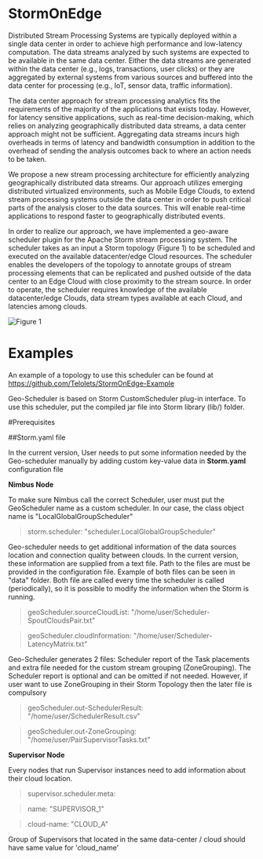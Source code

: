 # StormOnEdge

Distributed Stream Processing Systems are typically deployed within a single data center in order to achieve high performance and low-latency computation. The data streams analyzed by such systems are expected to be available in the same data center. Either the data streams are generated within the data center (e.g., logs, transactions, user clicks) or they are aggregated by external systems from various sources and buffered into the data center for processing (e.g., IoT, sensor data, traffic information).

The data center approach for stream processing analytics fits the requirements of the majority of the applications that exists today. However, for latency sensitive applications, such as real-time decision-making, which relies on analyzing geographically distributed data streams, a data center approach might not be sufficient. Aggregating data streams incurs high overheads in terms of latency and bandwidth consumption in addition to the overhead of sending the analysis outcomes back to where an action needs to be taken.

We propose a new stream processing architecture for efficiently analyzing geographically distributed data streams. Our approach utilizes emerging distributed virtualized environments, such as Mobile Edge Clouds, to extend stream processing systems outside the data center in order to push critical parts of the analysis closer to the data sources. This will enable real-time applications to respond faster to geographically distributed events.

In order to realize our approach, we have implemented a geo-aware scheduler plugin for the Apache Storm stream processing system. The scheduler takes as an input a Storm topology (Figure 1) to be scheduled and executed on the available datacenter/edge Cloud resources. The scheduler enables the developers of the topology to annotate groups of stream processing elements that can be replicated and pushed outside of the data center to an Edge Cloud with close proximity to the stream source. In order to operate, the scheduler requires knowledge of the available datacenter/edge Clouds, data stream types available at each Cloud, and latencies among clouds.

![Figure 1](https://www.sics.se/~ahmad/fig/Topology.png "A typical Storm topology. The red rectangles indicate groups of stream processing elements that can be replicated and pushed to an Edge Cloud by the geo-aware scheduler.")

# Examples
An example of a topology to use this scheduler can be found at https://github.com/Telolets/StormOnEdge-Example

Geo-Scheduler is based on Storm CustomScheduler plug-in interface. To use this scheduler, put the compiled jar file into Storm library (lib/) folder.

#Prerequisites

##Storm.yaml file

In the current version, User needs to put some information needed by the Geo-scheduler manually by adding custom key-value data in **Storm.yaml** configuration file  

**Nimbus Node**

To make sure Nimbus call the correct Scheduler, user must put the GeoScheduler name as a custom scheduler. In our case, the class object name is "LocalGlobalGroupScheduler"

>storm.scheduler: "scheduler.LocalGlobalGroupScheduler"

Geo-scheduler needs to get additional information of the data sources location and connection quality between clouds. In the current version, these information are supplied from a text file. Path to the files are must be provided in the configuration file. Example of both files can be seen in "data" folder. Both file are called every time the scheduler is called (periodically), so it is possible to modify the information when the Storm is running.

> geoScheduler.sourceCloudList: "/home/user/Scheduler-SpoutCloudsPair.txt"

> geoScheduler.cloudInformation: "/home/user/Scheduler-LatencyMatrix.txt"

Geo-Scheduler generates 2 files: Scheduler report of the Task placements and extra file needed for the custom stream grouping (ZoneGrouping). The Scheduler report is optional and can be omitted if not needed. However, if user want to use ZoneGrouping in their Storm Topology then the later file is compulsory

> geoScheduler.out-SchedulerResult: "/home/user/SchedulerResult.csv"

> geoScheduler.out-ZoneGrouping: "/home/user/PairSupervisorTasks.txt"



**Supervisor Node**

Every nodes that run Supervisor instances need to add information about their cloud location. 

> supervisor.scheduler.meta:

> name: "SUPERVISOR_1"

> cloud-name: "CLOUD_A"

Group of Supervisors that located in the same data-center / cloud should have same value for 'cloud_name'


